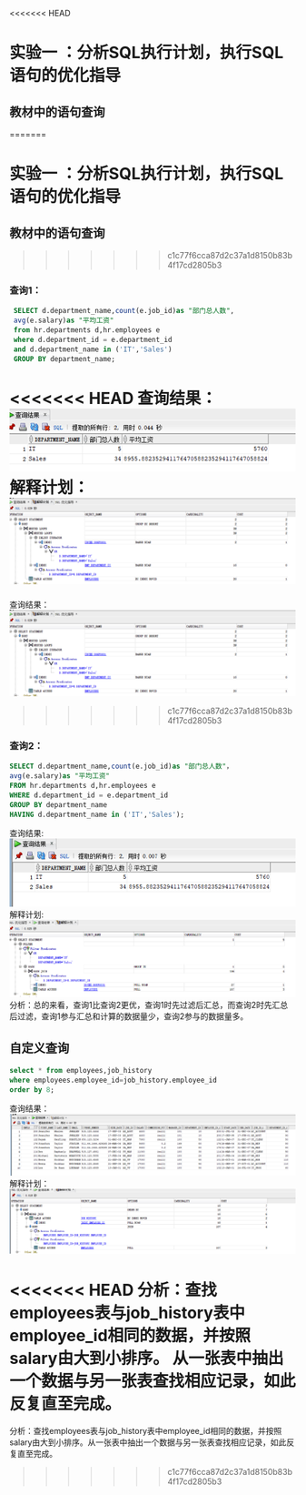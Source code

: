<<<<<<< HEAD
# 实验一 ：分析SQL执行计划，执行SQL语句的优化指导
## 教材中的语句查询
=======
# 实验一 ：分析SQL执行计划，执行SQL语句的优化指导<br>
## 教材中的语句查询<br>
>>>>>>> c1c77f6cca87d2c37a1d8150b83b4f17cd2805b3
### 查询1：<br>
   ```sql
    SELECT d.department_name,count(e.job_id)as "部门总人数",
    avg(e.salary)as "平均工资"
    from hr.departments d,hr.employees e
    where d.department_id = e.department_id
    and d.department_name in ('IT','Sales')
    GROUP BY department_name;
   ```
<<<<<<< HEAD
   查询结果：![res1](res1.png)
 解释计划：![result1](result1.png)
=======
 查询结果：![result1](result1.png)
>>>>>>> c1c77f6cca87d2c37a1d8150b83b4f17cd2805b3
### 查询2：<br>
   ```sql
   SELECT d.department_name,count(e.job_id)as "部门总人数"，
   avg(e.salary)as "平均工资"
   FROM hr.departments d,hr.employees e
   WHERE d.department_id = e.department_id
   GROUP BY department_name
   HAVING d.department_name in ('IT','Sales');
   ```
查询结果:![res2](res2.png)
解释计划:![result2](result2.png)
分析：总的来看，查询1比查询2更优，查询1时先过滤后汇总，而查询2时先汇总后过滤，查询1参与汇总和计算的数据量少，查询2参与的数据量多。<br>
## 自定义查询
   ```sql
   select * from employees,job_history
   where employees.employee_id=job_history.employee_id
   order by 8;
   ```
  查询结果：![result3](result3.png)
  解释计划：![result4](result4.png)
  
<<<<<<< HEAD
   分析：查找employees表与job_history表中employee_id相同的数据，并按照salary由大到小排序。
   从一张表中抽出一个数据与另一张表查找相应记录，如此反复直至完成。
=======
   分析：查找employees表与job_history表中employee_id相同的数据，并按照salary由大到小排序。从一张表中抽出一个数据与另一张表查找相应记录，如此反复直至完成。
>>>>>>> c1c77f6cca87d2c37a1d8150b83b4f17cd2805b3
